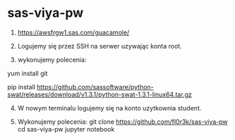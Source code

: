 # sas-viya-pw

1. https://awsfrgw1.sas.com/guacamole/

2. Logujemy się przez SSH na serwer uzywając konta root.

3. wykonujemy polecenia:

yum install git

pip install https://github.com/sassoftware/python-swat/releases/download/v1.3.1/python-swat-1.3.1-linux64.tar.gz


4. W nowym terminalu logujemy się na konto uzytkownia student.

5. Wykonujemy polecenia:
git clone https://github.com/fl0r3k/sas-viya-pw
cd sas-viya-pw
jupyter notebook
